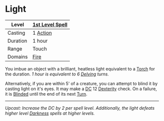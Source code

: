 # Light

| Level    | [1st Level Spell](1st%20Level%20Spells.md)                                           |
| -------- | --------------------------------------------------- |
| Casting  | 1 [Action](../../../../Game%20Procedures/Core%20Procedures/Action.md) |
| Duration | 1 hour                                              |
| Range    | Touch                                               |
| Domains  | [Fire](../../Spell%20Domains/Fire.md)            |

You imbue an object with a brilliant, heatless light equivalent to a [Torch](../../../../Items/Gear/1%20Coin/Torch.md) for the duration.
*1 hour is equivalent to 6 [Delving](../../../../Game%20Procedures/Exploration/Delving.md) turns.*

Alternatively, if you are within 5' of a creature, you can attempt to blind it by casting light on it's eyes. It may make a [DC](../../../../Game%20Procedures/Core%20Procedures/DC.md) 12 [Dexterity](../../../../Player%20Characters/Chosen%20Statistics/Dexterity.md) check. On a failure, it is [Blinded](../../../../Game%20Procedures/Conditions/Blinded.md) until the end of its next [Turn](../../../../Game%20Procedures/Core%20Procedures/Turn.md).

---
*Upcast: Increase the DC by 2 per spell level. Additionally, the light defeats higher level [Darkness](../Level%202/Darkness.md) spells at higher levels.*

